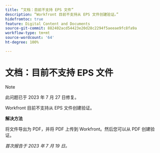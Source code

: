 ```yaml
---
title: “文档：目前不支持 EPS 文件”
description: “Workfront 目前不支持从 EPS 文件创建验证。”
hidefromtoc: true
feature: Digital Content and Documents
source-git-commit: 882402acd54423e20d28c2294f5aeeae9fc8fa9a
workflow-type: tm+mt
source-wordcount: '64'
ht-degree: 100%

---
```



# 文档：目前不支持 EPS 文件

<!--WF, WFP-->

>[!NOTE]
>
>此问题已于 2023 年 7 月 27 日修复。

Workfront 目前不支持从 EPS 文件创建验证。

**解决方法**

将文件导出为 PDF，并将 PDF 上传到 Workfront。然后您可以从 PDF 创建验证。

_首次报告于 2023 年 7 月 19 日。_
